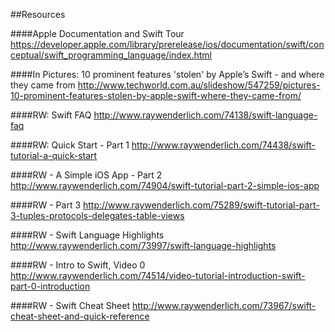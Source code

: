 ##Resources

####Apple Documentation and Swift Tour
https://developer.apple.com/library/prerelease/ios/documentation/swift/conceptual/swift_programming_language/index.html


####In Pictures: 10 prominent features 'stolen' by Apple’s Swift - and where they came from
http://www.techworld.com.au/slideshow/547259/pictures-10-prominent-features-stolen-by-apple-swift-where-they-came-from/

####RW: Swift FAQ
http://www.raywenderlich.com/74138/swift-language-faq

####RW: Quick Start - Part 1
http://www.raywenderlich.com/74438/swift-tutorial-a-quick-start

####RW - A Simple iOS App - Part 2
http://www.raywenderlich.com/74904/swift-tutorial-part-2-simple-ios-app

####RW - Part 3
http://www.raywenderlich.com/75289/swift-tutorial-part-3-tuples-protocols-delegates-table-views

####RW - Swift Language Highlights
http://www.raywenderlich.com/73997/swift-language-highlights

####RW - Intro to Swift, Video 0
http://www.raywenderlich.com/74514/video-tutorial-introduction-swift-part-0-introduction

####RW - Swift Cheat Sheet
http://www.raywenderlich.com/73967/swift-cheat-sheet-and-quick-reference



